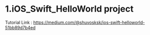 # 1.iOS_Swift_HelloWorld project

Tutorial Link : https://medium.com/@shuvosksk/ios-swift-helloworld-51bb89d7b4ed
